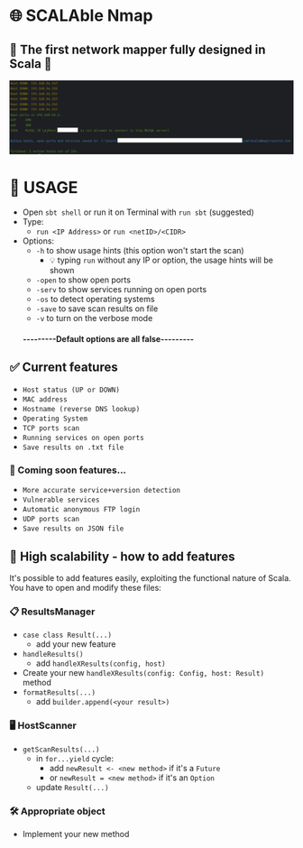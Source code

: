 # 🌐 SCALAble Nmap
## 🧠 The first network mapper fully designed in Scala 🧠

<img src="screenshot.png" alt="screenshot.png"/>

# 📖 USAGE
- Open `sbt shell` or run it on Terminal with `run sbt` (suggested)
- Type:
  - `run <IP Address>` or `run <netID>/<CIDR>`
- Options:
  - `-h` to show usage hints (this option won't start the scan)
    - 💡 typing `run` without any IP or option, the usage hints will be shown 
  - `-open` to show open ports
  - `-serv` to show services running on open ports
  - `-os` to detect operating systems  
  - `-save` to save scan results on file
  - `-v` to turn on the verbose mode
  #### ---------Default options are all false---------

## ✅ Current features
- `Host status (UP or DOWN)` 
- `MAC address`
- `Hostname (reverse DNS lookup)`
- `Operating System`
- `TCP ports scan`
- `Running services on open ports`
- `Save results on .txt file`

###  🚧 Coming soon features...
- `More accurate service+version detection`
- `Vulnerable services`
- `Automatic anonymous FTP login`
- `UDP ports scan`
- `Save results on JSON file`

## 🔧 High scalability - how to add features
It's possible to add features easily, exploiting the functional nature of Scala.<br>
You have to open and modify these files:

### 📋 ResultsManager
- `case class Result(...)`
    - add your new feature
- `handleResults()`
    - add `handleXResults(config, host)`
- Create your new `handleXResults(config: Config, host: Result)` method
- `formatResults(...)`
    - add `builder.append(<your result>)`

### 🖥️ HostScanner
- `getScanResults(...)`
    - in `for...yield` cycle:
        - add `newResult <- <new method>` if it's a `Future`
        - or `newResult = <new method>` if it's an `Option`
    - update `Result(...)`

### 🛠️ Appropriate object
- Implement your new method